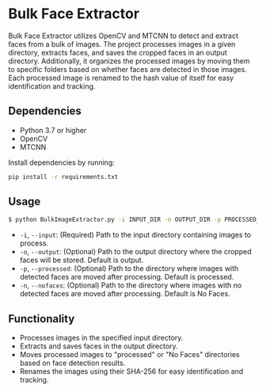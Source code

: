# Bulk Face Extractor

Bulk Face Extractor utilizes OpenCV and MTCNN to detect and extract faces from a bulk of images. The project processes images in a given directory, extracts faces, and saves the cropped faces in an output directory. Additionally, it organizes the processed images by moving them to specific folders based on whether faces are detected in those images. Each processed image is renamed to the hash value of itself for easy identification and tracking.

## Dependencies

- Python 3.7 or higher
- OpenCV
- MTCNN

Install dependencies by running:
```bash
pip install -r requirements.txt
```

## Usage
```bash
$ python BulkImageExtractor.py -i INPUT_DIR -o OUTPUT_DIR -p PROCESSED_DIR -n NO_FACES_DIR
```

- `-i`, `--input`: (Required) Path to the input directory containing images to process.
- `-o`, `--output`: (Optional) Path to the output directory where the cropped faces will be stored. Default is output.
- `-p`, `--processed`: (Optional) Path to the directory where images with detected faces are moved after processing. Default is processed.
- `-n`, `--nofaces`: (Optional) Path to the directory where images with no detected faces are moved after processing. Default is No Faces.

## Functionality

- Processes images in the specified input directory.
- Extracts and saves faces in the output directory.
- Moves processed images to "processed" or "No Faces" directories based on face detection results.
- Renames the images using their SHA-256 for easy identification and tracking.